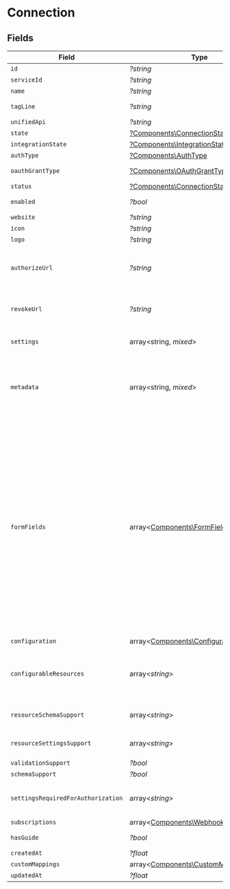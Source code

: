# Connection


## Fields

| Field                                                                                                                                                                                                                                                                                                                                                                                                                           | Type                                                                                                                                                                                                                                                                                                                                                                                                                            | Required                                                                                                                                                                                                                                                                                                                                                                                                                        | Description                                                                                                                                                                                                                                                                                                                                                                                                                     | Example                                                                                                                                                                                                                                                                                                                                                                                                                         |
| ------------------------------------------------------------------------------------------------------------------------------------------------------------------------------------------------------------------------------------------------------------------------------------------------------------------------------------------------------------------------------------------------------------------------------- | ------------------------------------------------------------------------------------------------------------------------------------------------------------------------------------------------------------------------------------------------------------------------------------------------------------------------------------------------------------------------------------------------------------------------------- | ------------------------------------------------------------------------------------------------------------------------------------------------------------------------------------------------------------------------------------------------------------------------------------------------------------------------------------------------------------------------------------------------------------------------------- | ------------------------------------------------------------------------------------------------------------------------------------------------------------------------------------------------------------------------------------------------------------------------------------------------------------------------------------------------------------------------------------------------------------------------------- | ------------------------------------------------------------------------------------------------------------------------------------------------------------------------------------------------------------------------------------------------------------------------------------------------------------------------------------------------------------------------------------------------------------------------------- |
| `id`                                                                                                                                                                                                                                                                                                                                                                                                                            | *?string*                                                                                                                                                                                                                                                                                                                                                                                                                       | :heavy_minus_sign:                                                                                                                                                                                                                                                                                                                                                                                                              | The unique identifier of the connection.                                                                                                                                                                                                                                                                                                                                                                                        | crm+salesforce                                                                                                                                                                                                                                                                                                                                                                                                                  |
| `serviceId`                                                                                                                                                                                                                                                                                                                                                                                                                     | *?string*                                                                                                                                                                                                                                                                                                                                                                                                                       | :heavy_minus_sign:                                                                                                                                                                                                                                                                                                                                                                                                              | The ID of the service this connection belongs to.                                                                                                                                                                                                                                                                                                                                                                               | salesforce                                                                                                                                                                                                                                                                                                                                                                                                                      |
| `name`                                                                                                                                                                                                                                                                                                                                                                                                                          | *?string*                                                                                                                                                                                                                                                                                                                                                                                                                       | :heavy_minus_sign:                                                                                                                                                                                                                                                                                                                                                                                                              | The name of the connection                                                                                                                                                                                                                                                                                                                                                                                                      | Salesforce                                                                                                                                                                                                                                                                                                                                                                                                                      |
| `tagLine`                                                                                                                                                                                                                                                                                                                                                                                                                       | *?string*                                                                                                                                                                                                                                                                                                                                                                                                                       | :heavy_minus_sign:                                                                                                                                                                                                                                                                                                                                                                                                              | N/A                                                                                                                                                                                                                                                                                                                                                                                                                             | CRM software solutions and enterprise cloud computing from Salesforce, the leader in customer relationship management (CRM) and PaaS. Free 30 day trial.                                                                                                                                                                                                                                                                        |
| `unifiedApi`                                                                                                                                                                                                                                                                                                                                                                                                                    | *?string*                                                                                                                                                                                                                                                                                                                                                                                                                       | :heavy_minus_sign:                                                                                                                                                                                                                                                                                                                                                                                                              | The unified API category where the connection belongs to.                                                                                                                                                                                                                                                                                                                                                                       | crm                                                                                                                                                                                                                                                                                                                                                                                                                             |
| `state`                                                                                                                                                                                                                                                                                                                                                                                                                         | [?Components\ConnectionState](../../Models/Components/ConnectionState.md)                                                                                                                                                                                                                                                                                                                                                       | :heavy_minus_sign:                                                                                                                                                                                                                                                                                                                                                                                                              | [Connection state flow](#section/Connection-state)                                                                                                                                                                                                                                                                                                                                                                              | authorized                                                                                                                                                                                                                                                                                                                                                                                                                      |
| `integrationState`                                                                                                                                                                                                                                                                                                                                                                                                              | [?Components\IntegrationState](../../Models/Components/IntegrationState.md)                                                                                                                                                                                                                                                                                                                                                     | :heavy_minus_sign:                                                                                                                                                                                                                                                                                                                                                                                                              | The current state of the Integration.                                                                                                                                                                                                                                                                                                                                                                                           | configured                                                                                                                                                                                                                                                                                                                                                                                                                      |
| `authType`                                                                                                                                                                                                                                                                                                                                                                                                                      | [?Components\AuthType](../../Models/Components/AuthType.md)                                                                                                                                                                                                                                                                                                                                                                     | :heavy_minus_sign:                                                                                                                                                                                                                                                                                                                                                                                                              | Type of authorization used by the connector                                                                                                                                                                                                                                                                                                                                                                                     | oauth2                                                                                                                                                                                                                                                                                                                                                                                                                          |
| `oauthGrantType`                                                                                                                                                                                                                                                                                                                                                                                                                | [?Components\OAuthGrantType](../../Models/Components/OAuthGrantType.md)                                                                                                                                                                                                                                                                                                                                                         | :heavy_minus_sign:                                                                                                                                                                                                                                                                                                                                                                                                              | OAuth grant type used by the connector. More info: https://oauth.net/2/grant-types                                                                                                                                                                                                                                                                                                                                              | authorization_code                                                                                                                                                                                                                                                                                                                                                                                                              |
| `status`                                                                                                                                                                                                                                                                                                                                                                                                                        | [?Components\ConnectionStatus](../../Models/Components/ConnectionStatus.md)                                                                                                                                                                                                                                                                                                                                                     | :heavy_minus_sign:                                                                                                                                                                                                                                                                                                                                                                                                              | Status of the connection.                                                                                                                                                                                                                                                                                                                                                                                                       |                                                                                                                                                                                                                                                                                                                                                                                                                                 |
| `enabled`                                                                                                                                                                                                                                                                                                                                                                                                                       | *?bool*                                                                                                                                                                                                                                                                                                                                                                                                                         | :heavy_minus_sign:                                                                                                                                                                                                                                                                                                                                                                                                              | Whether the connection is enabled or not. You can enable or disable a connection using the Update Connection API.                                                                                                                                                                                                                                                                                                               | true                                                                                                                                                                                                                                                                                                                                                                                                                            |
| `website`                                                                                                                                                                                                                                                                                                                                                                                                                       | *?string*                                                                                                                                                                                                                                                                                                                                                                                                                       | :heavy_minus_sign:                                                                                                                                                                                                                                                                                                                                                                                                              | The website URL of the connection                                                                                                                                                                                                                                                                                                                                                                                               | https://www.salesforce.com                                                                                                                                                                                                                                                                                                                                                                                                      |
| `icon`                                                                                                                                                                                                                                                                                                                                                                                                                          | *?string*                                                                                                                                                                                                                                                                                                                                                                                                                       | :heavy_minus_sign:                                                                                                                                                                                                                                                                                                                                                                                                              | A visual icon of the connection, that will be shown in the Vault                                                                                                                                                                                                                                                                                                                                                                | https://res.cloudinary.com/apideck/image/upload/v1529456047/catalog/salesforce/icon128x128.png                                                                                                                                                                                                                                                                                                                                  |
| `logo`                                                                                                                                                                                                                                                                                                                                                                                                                          | *?string*                                                                                                                                                                                                                                                                                                                                                                                                                       | :heavy_minus_sign:                                                                                                                                                                                                                                                                                                                                                                                                              | The logo of the connection, that will be shown in the Vault                                                                                                                                                                                                                                                                                                                                                                     | https://c1.sfdcstatic.com/content/dam/web/en_us/www/images/home/logo-salesforce-m.svg                                                                                                                                                                                                                                                                                                                                           |
| `authorizeUrl`                                                                                                                                                                                                                                                                                                                                                                                                                  | *?string*                                                                                                                                                                                                                                                                                                                                                                                                                       | :heavy_minus_sign:                                                                                                                                                                                                                                                                                                                                                                                                              | The OAuth redirect URI. Redirect your users to this URI to let them authorize your app in the connector's UI. Before you can use this URI, you must add `redirect_uri` as a query parameter to the `authorize_url`. Be sure to URL encode the `redirect_uri` part. Your users will be redirected to this `redirect_uri` after they granted access to your app in the connector's UI.                                            | https://unify.apideck.com/vault/authorize/salesforce/<application-id>?state=<state>                                                                                                                                                                                                                                                                                                                                             |
| `revokeUrl`                                                                                                                                                                                                                                                                                                                                                                                                                     | *?string*                                                                                                                                                                                                                                                                                                                                                                                                                       | :heavy_minus_sign:                                                                                                                                                                                                                                                                                                                                                                                                              | The OAuth revoke URI. Redirect your users to this URI to revoke this connection. Before you can use this URI, you must add `redirect_uri` as a query parameter. Your users will be redirected to this `redirect_uri` after they granted access to your app in the connector's UI.                                                                                                                                               | https://unify.apideck.com/vault/revoke/salesforce/<application-id>?state=<state>                                                                                                                                                                                                                                                                                                                                                |
| `settings`                                                                                                                                                                                                                                                                                                                                                                                                                      | array<string, *mixed*>                                                                                                                                                                                                                                                                                                                                                                                                          | :heavy_minus_sign:                                                                                                                                                                                                                                                                                                                                                                                                              | Connection settings. Values will persist to `form_fields` with corresponding id                                                                                                                                                                                                                                                                                                                                                 | {<br/>"instance_url": "https://eu28.salesforce.com",<br/>"api_key": "12345xxxxxx"<br/>}                                                                                                                                                                                                                                                                                                                                         |
| `metadata`                                                                                                                                                                                                                                                                                                                                                                                                                      | array<string, *mixed*>                                                                                                                                                                                                                                                                                                                                                                                                          | :heavy_minus_sign:                                                                                                                                                                                                                                                                                                                                                                                                              | Attach your own consumer specific metadata                                                                                                                                                                                                                                                                                                                                                                                      | {<br/>"account": {<br/>"name": "My Company",<br/>"id": "c01458a5-7276-41ce-bc19-639906b0450a"<br/>},<br/>"plan": "enterprise"<br/>}                                                                                                                                                                                                                                                                                             |
| `formFields`                                                                                                                                                                                                                                                                                                                                                                                                                    | array<[Components\FormField](../../Models/Components/FormField.md)>                                                                                                                                                                                                                                                                                                                                                             | :heavy_minus_sign:                                                                                                                                                                                                                                                                                                                                                                                                              | The settings that are wanted to create a connection.                                                                                                                                                                                                                                                                                                                                                                            | [<br/>{<br/>"id": "instance_url",<br/>"label": "Instance url",<br/>"value": "https://eu28.salesforce.com",<br/>"placeholder": "",<br/>"mask": false,<br/>"type": "text",<br/>"required": true,<br/>"disabled": false,<br/>"custom_field": false,<br/>"sensitive": false<br/>},<br/>{<br/>"id": "api_key",<br/>"label": "API Key",<br/>"value": "123455677",<br/>"placeholder": "",<br/>"mask": false,<br/>"type": "text",<br/>"required": true,<br/>"disabled": false,<br/>"custom_field": false,<br/>"sensitive": true<br/>}<br/>] |
| `configuration`                                                                                                                                                                                                                                                                                                                                                                                                                 | array<[Components\Configuration](../../Models/Components/Configuration.md)>                                                                                                                                                                                                                                                                                                                                                     | :heavy_minus_sign:                                                                                                                                                                                                                                                                                                                                                                                                              | N/A                                                                                                                                                                                                                                                                                                                                                                                                                             |                                                                                                                                                                                                                                                                                                                                                                                                                                 |
| `configurableResources`                                                                                                                                                                                                                                                                                                                                                                                                         | array<*string*>                                                                                                                                                                                                                                                                                                                                                                                                                 | :heavy_minus_sign:                                                                                                                                                                                                                                                                                                                                                                                                              | N/A                                                                                                                                                                                                                                                                                                                                                                                                                             | [<br/>"opportunities",<br/>"companies",<br/>"contacts",<br/>"leads"<br/>]                                                                                                                                                                                                                                                                                                                                                       |
| `resourceSchemaSupport`                                                                                                                                                                                                                                                                                                                                                                                                         | array<*string*>                                                                                                                                                                                                                                                                                                                                                                                                                 | :heavy_minus_sign:                                                                                                                                                                                                                                                                                                                                                                                                              | N/A                                                                                                                                                                                                                                                                                                                                                                                                                             | [<br/>"leads"<br/>]                                                                                                                                                                                                                                                                                                                                                                                                             |
| `resourceSettingsSupport`                                                                                                                                                                                                                                                                                                                                                                                                       | array<*string*>                                                                                                                                                                                                                                                                                                                                                                                                                 | :heavy_minus_sign:                                                                                                                                                                                                                                                                                                                                                                                                              | N/A                                                                                                                                                                                                                                                                                                                                                                                                                             | [<br/>"leads"<br/>]                                                                                                                                                                                                                                                                                                                                                                                                             |
| `validationSupport`                                                                                                                                                                                                                                                                                                                                                                                                             | *?bool*                                                                                                                                                                                                                                                                                                                                                                                                                         | :heavy_minus_sign:                                                                                                                                                                                                                                                                                                                                                                                                              | N/A                                                                                                                                                                                                                                                                                                                                                                                                                             |                                                                                                                                                                                                                                                                                                                                                                                                                                 |
| `schemaSupport`                                                                                                                                                                                                                                                                                                                                                                                                                 | *?bool*                                                                                                                                                                                                                                                                                                                                                                                                                         | :heavy_minus_sign:                                                                                                                                                                                                                                                                                                                                                                                                              | N/A                                                                                                                                                                                                                                                                                                                                                                                                                             |                                                                                                                                                                                                                                                                                                                                                                                                                                 |
| `settingsRequiredForAuthorization`                                                                                                                                                                                                                                                                                                                                                                                              | array<*string*>                                                                                                                                                                                                                                                                                                                                                                                                                 | :heavy_minus_sign:                                                                                                                                                                                                                                                                                                                                                                                                              | List of settings that are required to be configured on integration before authorization can occur                                                                                                                                                                                                                                                                                                                               | [<br/>"client_id",<br/>"client_secret"<br/>]                                                                                                                                                                                                                                                                                                                                                                                    |
| `subscriptions`                                                                                                                                                                                                                                                                                                                                                                                                                 | array<[Components\WebhookSubscription](../../Models/Components/WebhookSubscription.md)>                                                                                                                                                                                                                                                                                                                                         | :heavy_minus_sign:                                                                                                                                                                                                                                                                                                                                                                                                              | N/A                                                                                                                                                                                                                                                                                                                                                                                                                             |                                                                                                                                                                                                                                                                                                                                                                                                                                 |
| `hasGuide`                                                                                                                                                                                                                                                                                                                                                                                                                      | *?bool*                                                                                                                                                                                                                                                                                                                                                                                                                         | :heavy_minus_sign:                                                                                                                                                                                                                                                                                                                                                                                                              | Whether the connector has a guide available in the developer docs or not (https://docs.apideck.com/connectors/{service_id}/docs/consumer+connection).                                                                                                                                                                                                                                                                           | true                                                                                                                                                                                                                                                                                                                                                                                                                            |
| `createdAt`                                                                                                                                                                                                                                                                                                                                                                                                                     | *?float*                                                                                                                                                                                                                                                                                                                                                                                                                        | :heavy_minus_sign:                                                                                                                                                                                                                                                                                                                                                                                                              | N/A                                                                                                                                                                                                                                                                                                                                                                                                                             | 1615563533390                                                                                                                                                                                                                                                                                                                                                                                                                   |
| `customMappings`                                                                                                                                                                                                                                                                                                                                                                                                                | array<[Components\CustomMapping](../../Models/Components/CustomMapping.md)>                                                                                                                                                                                                                                                                                                                                                     | :heavy_minus_sign:                                                                                                                                                                                                                                                                                                                                                                                                              | List of custom mappings configured for this connection                                                                                                                                                                                                                                                                                                                                                                          |                                                                                                                                                                                                                                                                                                                                                                                                                                 |
| `updatedAt`                                                                                                                                                                                                                                                                                                                                                                                                                     | *?float*                                                                                                                                                                                                                                                                                                                                                                                                                        | :heavy_minus_sign:                                                                                                                                                                                                                                                                                                                                                                                                              | N/A                                                                                                                                                                                                                                                                                                                                                                                                                             | 1616662325753                                                                                                                                                                                                                                                                                                                                                                                                                   |